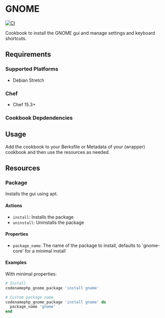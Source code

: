 # GNOME
[![CI](https://github.com/codenamephp/chef.cookbook.gnome/actions/workflows/ci.yml/badge.svg)](https://github.com/codenamephp/chef.cookbook.gnome/actions/workflows/ci.yml)

Cookbook to install the GNOME gui and manage settings and keyboard shortcuts.

## Requirements

### Supported Platforms

- Debian Stretch

### Chef

- Chef 15.3+

### Cookbook Depdendencies

## Usage

Add the cookbook to your Berksfile or Metadata of your (wrapper) cookbook and then use the resources as needed.

## Resources
### Package
Installs the gui using apt.

#### Actions
- `install`: Installs the package
- `uninstall`: Uninstalls the package

#### Properties
- `package_name`: The name of the package to install, defaults to 'gnome-core' for a minimal install

#### Examples
With minimal properties:
```ruby
# Install
codenamephp_gnome_package 'install gnome'

# Custom package name
codenamephp_gnome_package 'install gnome' do
  package_name 'gnome'
end
```

